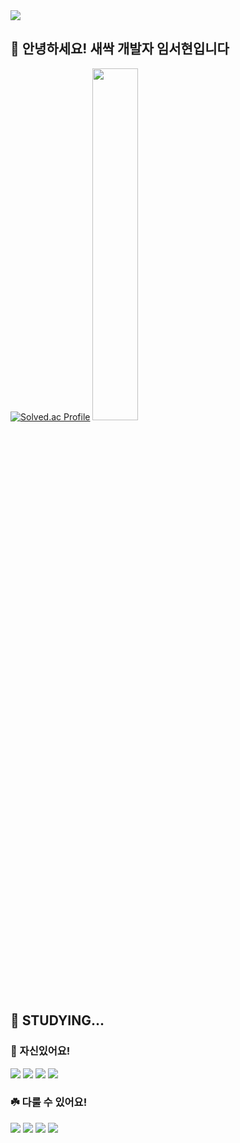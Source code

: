 <div>
    <img src="https://capsule-render.vercel.app/api?type=waving&&color=gradient&customColorList=3&height=200&section=header&text=sprout&fontSize=80&fontAlign=80&width=200" />
</div>

## 🌱 안녕하세요! 새싹 개발자 임서현입니다  

[![Solved.ac Profile](http://mazassumnida.wtf/api/generate_badge?boj=tjgus05281)](https://solved.ac/tjgus05281)
<a href="https://github.com/anuraghazra/github-readme-stats">
        <img src="https://github-readme-stats.vercel.app/api/top-langs/?username=mainsprout&layout=donut&show_icons=true&theme=material-palenight&hide_border=true&bg_color=20232a&icon_color=58A6FF&text_color=fff&title_color=58A6FF&count_private=true&exclude_repo=Face-Transfer-Application" width=38% /></a>

## 🌱 STUDYING...

### 🌻 자신있어요!
<img src="https://img.shields.io/badge/springboot-6DB33F?&style=for-the-badge&logo=springboot&logoColor=white" /> <img src="https://img.shields.io/badge/c++-00599C?&style=for-the-badge&logo=cplusplus&logoColor=white" /> <img src="https://img.shields.io/badge/java-AECBFA?&style=for-the-badge&logoColor=white" /> <img src="https://img.shields.io/badge/git-F05032?&style=for-the-badge&logo=git&logoColor=white" />

### ☘️ 다룰 수 있어요!
<img src="https://img.shields.io/badge/next.js-000000?&style=for-the-badge&logo=nextdotjs&logoColor=white" /> <img src="https://img.shields.io/badge/apacheairflow-017CEE?&style=for-the-badge&logo=apacheairflow&logoColor=white" /> <img src="https://img.shields.io/badge/javascript-F7DF1E?&style=for-the-badge&logo=javascript&logoColor=white" /> <img src="https://img.shields.io/badge/docker-2496ED?&style=for-the-badge&logo=docker&logoColor=white" /> 

<br />


